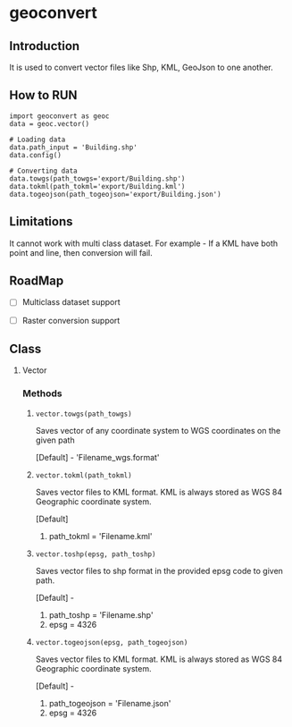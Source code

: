 # geoconvert
## Introduction
It is used to convert vector files like Shp, KML, GeoJson to one another.

## How to RUN
```
import geoconvert as geoc
data = geoc.vector()

# Loading data
data.path_input = 'Building.shp'
data.config()

# Converting data
data.towgs(path_towgs='export/Building.shp')
data.tokml(path_tokml='export/Building.kml')
data.togeojson(path_togeojson='export/Building.json')

```
## Limitations
It cannot work with multi class dataset. For example - If a KML have both point and line, then conversion will fail.

## RoadMap
- [ ] Multiclass dataset support
- [ ] Raster conversion support


## Class
1. Vector

    ### Methods
    1. ```vector.towgs(path_towgs)```
    
        Saves vector of any coordinate system to WGS coordinates on the given path
        
        [Default] - 'Filename_wgs.format'

    2. ```vector.tokml(path_tokml)```

        Saves vector files to KML format. KML is always stored as WGS 84 Geographic coordinate system.
        
        [Default] 
        1. path_tokml = 'Filename.kml'

    3. ```vector.toshp(epsg, path_toshp)```


        Saves vector files to shp format in the provided epsg code to given path.
        
        [Default] - 
        1. path_toshp = 'Filename.shp'
        2. epsg = 4326

    4. ```vector.togeojson(epsg, path_togeojson)```

        Saves vector files to KML format. KML is always stored as WGS 84 Geographic coordinate system.
        
        [Default] - 
        1. path_togeojson = 'Filename.json'
        2. epsg = 4326